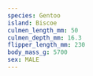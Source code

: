 ```yaml
---
species: Gentoo
island: Biscoe
culmen_length_mm: 50
culmen_depth_mm: 16.3
flipper_length_mm: 230
body_mass_g: 5700
sex: MALE
---
```

